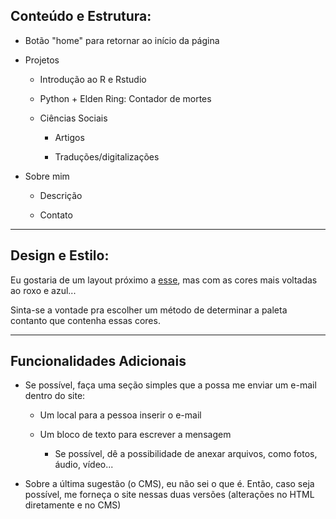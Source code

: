 ## Conteúdo e Estrutura:

- Botão "home" para retornar ao início da página

- Projetos

	- Introdução ao R e Rstudio

	- Python + Elden Ring: Contador de mortes

	- Ciências Sociais

		- Artigos

		- Traduções/digitalizações

- Sobre mim

	- Descrição

	- Contato

---

## Design e Estilo:

Eu gostaria de um layout próximo a [esse](https://webflow.com/templates/html/biznus-retail-website-template), mas com as cores mais voltadas ao roxo e azul...

Sinta-se a vontade pra escolher um método de determinar a paleta contanto que contenha essas cores.

---

## Funcionalidades Adicionais

- Se possível, faça uma seção simples que a possa me enviar um e-mail dentro do site:

	- Um local para a pessoa inserir o e-mail

	- Um bloco de texto para escrever a mensagem

		- Se possível, dê a possibilidade de anexar arquivos, como fotos, áudio, vídeo...

- Sobre a última sugestão (o CMS), eu não sei o que é. Então, caso seja possível, me forneça o site nessas duas versões (alterações no HTML diretamente e no CMS)